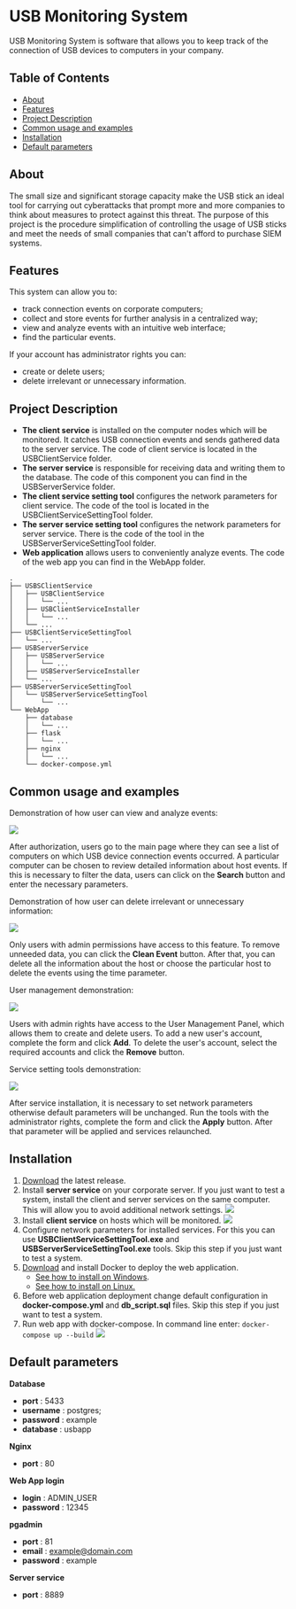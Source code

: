 # USB Monitoring System
USB Monitoring System is software that allows you to keep track of the connection of USB devices to computers in your company.

## Table of Contents
- [About](#about)
- [Features](#features)
- [Project Description](#project-description)
- [Common usage and examples](#common-usage-and-examples)
- [Installation](#installation)
- [Default parameters](#default-parameters)

## About
The small size and significant storage capacity make the USB stick an ideal tool for carrying out cyberattacks that prompt more and more companies to think about measures to protect against this threat. The purpose of this project is the procedure simplification of controlling the usage of USB sticks and meet the needs of small companies that can't afford to purchase SIEM systems.

## Features
This system can allow you to:
- track connection events on corporate computers;
- collect and store events for further analysis in a centralized way;
- view and analyze events with an intuitive web interface;
- find the particular events.

If your account has administrator rights you can:
- create or delete users; 
- delete irrelevant or unnecessary information.

## Project Description

- **The client service** is installed on the computer nodes which will be monitored. It catches USB connection events and sends gathered data to the server service. The code of client service is located in the USBClientService folder.
- **The server service** is responsible for receiving data and writing them to the database. The code of this component you can find in the USBServerService folder.
- **The client service setting tool** configures the network parameters for client service. The code of the tool is located in the USBClientServiceSettingTool folder.
- **The server service setting tool** configures the network parameters for server service. There is the code of the tool in the USBServerServiceSettingTool folder.  
- **Web application** allows users to conveniently analyze events. The code of the web app you can find in the WebApp folder. 
```
.
├── USBSClientService
│   ├── USBClientService
│   │   └── ...
│   ├── USBClientServiceInstaller
│   │   └── ...
│   └── ...
├── USBClientServiceSettingTool
│   └── ...
├── USBServerService
│   ├── USBServerService
│   │   └── ...
│   ├── USBServerServiceInstaller
│   └── ...
├── USBServerServiceSettingTool
│   └── USBServerServiceSettingTool
│       └── ...
└── WebApp
    ├── database
    │   └── ...
    ├── flask
    │   └── ...
    ├── nginx
    │   └── ...
    └── docker-compose.yml
```
## Common usage and examples

Demonstration of how user can view and analyze events:

![](https://raw.githubusercontent.com/vt-dotua/USB-Monitoring-System/main/screenshots/main_functions2.gif)

After authorization, users go to the main page where they can see a list of computers on which USB device connection events occurred. A particular computer can be chosen to review detailed information about host events. If this is necessary to filter the data, users can click on the **Search** button and enter the necessary parameters.  

Demonstration of how user can delete irrelevant or unnecessary information:

![](https://github.com/vt-dotua/USB-Monitoring-System/blob/main/screenshots/event_del.gif?raw=true)

Only users with admin permissions have access to this feature. To remove unneeded data, you can click the **Clean Event** button. After that, you can delete all the information about the host or choose the particular host to delete the events using the time parameter.

User management demonstration:

![](https://github.com/vt-dotua/USB-Monitoring-System/blob/main/screenshots/user_management.gif?raw=true)

Users with admin rights have access to the User Management Panel, which allows them to create and delete users. To add a new user's account, complete the form and click **Add**. To delete the user's account, select the required accounts and click the **Remove** button.

Service setting tools demonstration:

![](https://github.com/vt-dotua/USB-Monitoring-System/blob/main/screenshots/tools.gif?raw=true)

After service installation, it is necessary to set network parameters otherwise default parameters will be unchanged. Run the tools with the administrator rights, complete the form and click the **Apply** button. After that parameter will be applied and services relaunched. 

## Installation
1. [Download](https://github.com/vt-dotua/USB-Monitoring-System/releases/download/v1.0/Release.zip) the latest release.
2. Install **server service** on your corporate server. If you just want to test a system, install the client and server services on the same computer. This will allow you to avoid additional network settings.
![](https://github.com/vt-dotua/USB-Monitoring-System/blob/main/screenshots/serverServiceInstalation.gif?raw=true)
3. Install **client service** on hosts which will be monitored. 
![](https://github.com/vt-dotua/USB-Monitoring-System/blob/main/screenshots/clientServiceInstallation.gif?raw=true)
4. Configure network parameters for installed services. For this you can use **USBClientServiceSettingTool.exe** and **USBServerServiceSettingTool.exe** tools. Skip this step if you just want to test a system.
5. [Download](https://www.docker.com/products/docker-desktop) and install Docker to deploy the web application.
    - [See how to install on Windows](https://docs.docker.com/docker-for-windows/install). 
    - [See how to install on Linux.](https://docs.docker.com/engine/install/ubuntu/)
6. Before web application deployment change default configuration in **docker-compose.yml** and **db_script.sql** files. Skip this step if you just want to test a system.
7. Run web app with docker-compose. In command line enter: 
`docker-compose up --build`
![](https://github.com/vt-dotua/USB-Monitoring-System/blob/main/screenshots/web_app_deployment.gif?raw=true)

## Default parameters
**Database**
- **port** : 5433
- **username** : postgres;
- **password** : example
- **database** : usbapp 

**Nginx**
- **port** : 80

**Web App login**
- **login** : ADMIN_USER
- **password** : 12345

**pgadmin**
- **port** : 81
- **email** : example@domain.com
- **password** : example

**Server service**
- **port** : 8889